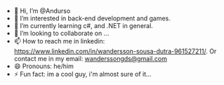 - 👋 Hi, I’m @Andurso
- 👀 I’m interested in back-end development and games.
- 🌱 I’m currently learning c#, and .NET in general.
- 💞️ I’m looking to collaborate on ...
- 📫 How to reach me in linkedin: https://www.linkedin.com/in/wandersson-sousa-dutra-961527211/. Or contact me in my email: wanderssongds@gmail.com
- 😄 Pronouns: he/him
- ⚡ Fun fact: im a cool guy, i'm almost sure of it...

<!---
Andurso/Andurso is a ✨ special ✨ repository because its `README.md` (this file) appears on your GitHub profile.
You can click the Preview link to take a look at your changes.
--->
